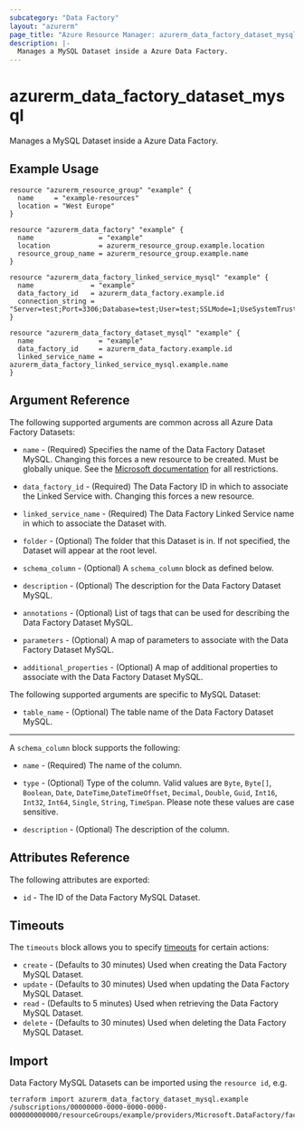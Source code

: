 ```yaml
---
subcategory: "Data Factory"
layout: "azurerm"
page_title: "Azure Resource Manager: azurerm_data_factory_dataset_mysql"
description: |-
  Manages a MySQL Dataset inside a Azure Data Factory.
---
```


# azurerm_data_factory_dataset_mysql

Manages a MySQL Dataset inside a Azure Data Factory.

## Example Usage

```hcl
resource "azurerm_resource_group" "example" {
  name     = "example-resources"
  location = "West Europe"
}

resource "azurerm_data_factory" "example" {
  name                = "example"
  location            = azurerm_resource_group.example.location
  resource_group_name = azurerm_resource_group.example.name
}

resource "azurerm_data_factory_linked_service_mysql" "example" {
  name              = "example"
  data_factory_id   = azurerm_data_factory.example.id
  connection_string = "Server=test;Port=3306;Database=test;User=test;SSLMode=1;UseSystemTrustStore=0;Password=test"
}

resource "azurerm_data_factory_dataset_mysql" "example" {
  name                = "example"
  data_factory_id     = azurerm_data_factory.example.id
  linked_service_name = azurerm_data_factory_linked_service_mysql.example.name
}
```

## Argument Reference

The following supported arguments are common across all Azure Data Factory Datasets:

* `name` - (Required) Specifies the name of the Data Factory Dataset MySQL. Changing this forces a new resource to be created. Must be globally unique. See the [Microsoft documentation](https://docs.microsoft.com/en-us/azure/data-factory/naming-rules) for all restrictions.

* `data_factory_id` - (Required) The Data Factory ID in which to associate the Linked Service with. Changing this forces a new resource.

* `linked_service_name` - (Required) The Data Factory Linked Service name in which to associate the Dataset with.

* `folder` - (Optional) The folder that this Dataset is in. If not specified, the Dataset will appear at the root level.

* `schema_column` - (Optional) A `schema_column` block as defined below.

* `description` - (Optional) The description for the Data Factory Dataset MySQL.

* `annotations` - (Optional) List of tags that can be used for describing the Data Factory Dataset MySQL.

* `parameters` - (Optional) A map of parameters to associate with the Data Factory Dataset MySQL.

* `additional_properties` - (Optional) A map of additional properties to associate with the Data Factory Dataset MySQL.

The following supported arguments are specific to MySQL Dataset:

* `table_name` - (Optional) The table name of the Data Factory Dataset MySQL.

---

A `schema_column` block supports the following:

* `name` - (Required) The name of the column.

* `type` - (Optional) Type of the column. Valid values are `Byte`, `Byte[]`, `Boolean`, `Date`, `DateTime`,`DateTimeOffset`, `Decimal`, `Double`, `Guid`, `Int16`, `Int32`, `Int64`, `Single`, `String`, `TimeSpan`. Please note these values are case sensitive.

* `description` - (Optional) The description of the column.


## Attributes Reference

The following attributes are exported:

* `id` - The ID of the Data Factory MySQL Dataset.

## Timeouts

The `timeouts` block allows you to specify [timeouts](https://www.terraform.io/docs/configuration/resources.html#timeouts) for certain actions:

* `create` - (Defaults to 30 minutes) Used when creating the Data Factory MySQL Dataset.
* `update` - (Defaults to 30 minutes) Used when updating the Data Factory MySQL Dataset.
* `read` - (Defaults to 5 minutes) Used when retrieving the Data Factory MySQL Dataset.
* `delete` - (Defaults to 30 minutes) Used when deleting the Data Factory MySQL Dataset.

## Import

Data Factory MySQL Datasets can be imported using the `resource id`, e.g.

```shell
terraform import azurerm_data_factory_dataset_mysql.example /subscriptions/00000000-0000-0000-0000-000000000000/resourceGroups/example/providers/Microsoft.DataFactory/factories/example/datasets/example
```
